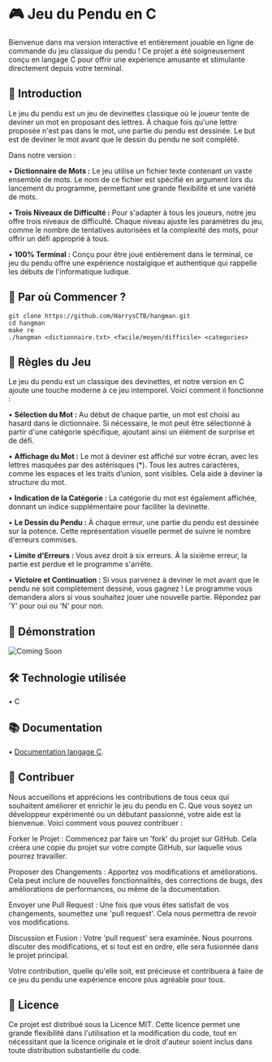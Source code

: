 # 🎮 Jeu du Pendu en C

Bienvenue dans ma version interactive et entièrement jouable en ligne de commande du jeu classique du pendu ! Ce projet a été soigneusement conçu en langage C pour offrir une expérience amusante et stimulante directement depuis votre terminal.

## 🌟 Introduction

Le jeu du pendu est un jeu de devinettes classique où le joueur tente de deviner un mot en proposant des lettres. À chaque fois qu'une lettre proposée n'est pas dans le mot, une partie du pendu est dessinée. Le but est de deviner le mot avant que le dessin du pendu ne soit complété.

Dans notre version :

• **Dictionnaire de Mots :** Le jeu utilise un fichier texte contenant un vaste ensemble de mots. Le nom de ce fichier est spécifié en argument lors du lancement du programme, permettant une grande flexibilité et une variété de mots.

• **Trois Niveaux de Difficulté :** Pour s'adapter à tous les joueurs, notre jeu offre trois niveaux de difficulté. Chaque niveau ajuste les paramètres du jeu, comme le nombre de tentatives autorisées et la complexité des mots, pour offrir un défi approprié à tous.

• **100% Terminal :** Conçu pour être joué entièrement dans le terminal, ce jeu du pendu offre une expérience nostalgique et authentique qui rappelle les débuts de l'informatique ludique.

## 🚀 Par où Commencer ?


```
git clone https://github.com/HarrysCTB/hangman.git
cd hangman
make re
./hangman <dictionnaire.txt> <facile/moyen/difficile> <categories>
```

## 📜 Règles du Jeu

Le jeu du pendu est un classique des devinettes, et notre version en C ajoute une touche moderne à ce jeu intemporel. Voici comment il fonctionne :

• **Sélection du Mot :** Au début de chaque partie, un mot est choisi au hasard dans le dictionnaire. Si nécessaire, le mot peut être sélectionné à partir d'une catégorie spécifique, ajoutant ainsi un élément de surprise et de défi.

• **Affichage du Mot :** Le mot à deviner est affiché sur votre écran, avec les lettres masquées par des astérisques (*). Tous les autres caractères, comme les espaces et les traits d’union, sont visibles. Cela aide à deviner la structure du mot.

• **Indication de la Catégorie :** La catégorie du mot est également affichée, donnant un indice supplémentaire pour faciliter la devinette.

• **Le Dessin du Pendu :** À chaque erreur, une partie du pendu est dessinée sur la potence. Cette représentation visuelle permet de suivre le nombre d'erreurs commises.

• **Limite d'Erreurs :** Vous avez droit à six erreurs. À la sixième erreur, la partie est perdue et le programme s'arrête.

• **Victoire et Continuation :** Si vous parvenez à deviner le mot avant que le pendu ne soit complètement dessiné, vous gagnez ! Le programme vous demandera alors si vous souhaitez jouer une nouvelle partie. Répondez par 'Y' pour oui ou 'N' pour non.

## 🎥 Démonstration

![Coming Soon](https://media.giphy.com/media/z6EG2su1f5jOTourNL/giphy.gif)

## 🛠️ Technologie utilisée

• C

## 📚 Documentation

• [Documentation langage C](https://en.cppreference.com/w/c).

## 🤝 Contribuer

Nous accueillons et apprécions les contributions de tous ceux qui souhaitent améliorer et enrichir le jeu du pendu en C. Que vous soyez un développeur expérimenté ou un débutant passionné, votre aide est la bienvenue. Voici comment vous pouvez contribuer :

Forker le Projet : Commencez par faire un 'fork' du projet sur GitHub. Cela créera une copie du projet sur votre compte GitHub, sur laquelle vous pourrez travailler.

Proposer des Changements : Apportez vos modifications et améliorations. Cela peut inclure de nouvelles fonctionnalités, des corrections de bugs, des améliorations de performances, ou même de la documentation.

Envoyer une Pull Request : Une fois que vous êtes satisfait de vos changements, soumettez une 'pull request'. Cela nous permettra de revoir vos modifications.

Discussion et Fusion : Votre 'pull request' sera examinée. Nous pourrons discuter des modifications, et si tout est en ordre, elle sera fusionnée dans le projet principal.

Votre contribution, quelle qu'elle soit, est précieuse et contribuera à faire de ce jeu du pendu une expérience encore plus agréable pour tous.

## 📝 Licence

Ce projet est distribué sous la Licence MIT. Cette licence permet une grande flexibilité dans l'utilisation et la modification du code, tout en nécessitant que la licence originale et le droit d'auteur soient inclus dans toute distribution substantielle du code.
